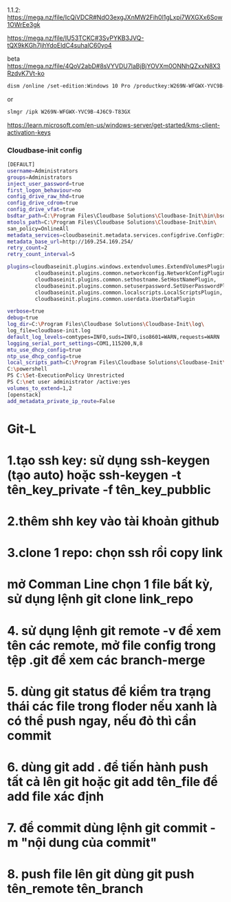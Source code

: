 1.1.2: <https://mega.nz/file/IcQiVDCR#NdO3exgJXnMW2Fih0l1gLxpi7WXGXx6Sow1OWrEe3gk>

https://mega.nz/file/IU53TCKC#3SvPYKB3JVQ-tQX9kKGh7ljhYdoEldC4suhalC60yo4

beta <https://mega.nz/file/4QoV2abD#8sVYVDU7laBjBjYOVXm0ONNhQZxxN8X3RzdvK7Vt-ko>

```sh
dism /online /set-edition:Windows 10 Pro /productkey:W269N-WFGWX-YVC9B-4J6C9-T83GX /accepteula
```

or

```sh
slmgr /ipk W269N-WFGWX-YVC9B-4J6C9-T83GX
```

<https://learn.microsoft.com/en-us/windows-server/get-started/kms-client-activation-keys>

### Cloudbase-init config

```sh
[DEFAULT]
username=Administrators
groups=Administrators
inject_user_password=true
first_logon_behaviour=no
config_drive_raw_hhd=true
config_drive_cdrom=true
config_drive_vfat=true
bsdtar_path=C:\Program Files\Cloudbase Solutions\Cloudbase-Init\bin\bsdtar.exe
mtools_path=C:\Program Files\Cloudbase Solutions\Cloudbase-Init\bin\
san_policy=OnlineAll
metadata_services=cloudbaseinit.metadata.services.configdrive.ConfigDriveService,cloudbaseinit.metadata.services.ec2service.EC2Service,cloudbaseinit.metadata.services.httpservice.HttpService,cloudbaseinit.metadata.services.maasservice.MaaSHttpService
metadata_base_url=http://169.254.169.254/
retry_count=2
retry_count_interval=5

plugins=cloudbaseinit.plugins.windows.extendvolumes.ExtendVolumesPlugin,
         cloudbaseinit.plugins.common.networkconfig.NetworkConfigPlugin,
         cloudbaseinit.plugins.common.sethostname.SetHostNamePlugin,
         cloudbaseinit.plugins.common.setuserpassword.SetUserPasswordPlugin,
         cloudbaseinit.plugins.common.localscripts.LocalScriptsPlugin,
         cloudbaseinit.plugins.common.userdata.UserDataPlugin

verbose=true
debug=true
log_dir=C:\Program Files\Cloudbase Solutions\Cloudbase-Init\log\
log_file=cloudbase-init.log
default_log_levels=comtypes=INFO,suds=INFO,iso8601=WARN,requests=WARN
logging_serial_port_settings=COM1,115200,N,8
mtu_use_dhcp_config=true
ntp_use_dhcp_config=true
local_scripts_path=C:\Program Files\Cloudbase Solutions\Cloudbase-Init\LocalScripts\
C:\powershell
PS C:\Set-ExecutionPolicy Unrestricted
PS C:\net user administrator /active:yes
volumes_to_extend=1,2
[openstack]
add_metadata_private_ip_route=False
```



# Git-L
# 1.tạo ssh key: sử dụng ssh-keygen (tạo auto) hoặc ssh-keygen -t tên_key_private -f tên_key_pubblic
# 2.thêm shh key vào tài khoản github
# 3.clone 1 repo: chọn ssh rồi copy link
#                 mở Comman Line chọn 1 file bất kỳ, sử dụng lệnh git clone link_repo
# 4. sử dụng lệnh git remote -v để xem tên các remote, mở file config trong tệp .git để xem các branch-merge
# 5. dùng git status để kiểm tra trạng thái các file trong floder nếu xanh là có thể push ngay, nếu đỏ thì cần commit
# 6. dùng git add . để tiến hành push tất cả lên git hoặc git add tên_file để add file xác định
# 7. để commit dùng lệnh git commit - m "nội dung của commit"
# 8. push file lên git dùng git push tên_remote tên_branch

